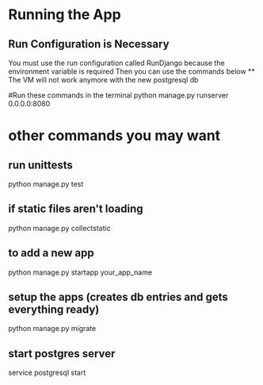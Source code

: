 # Running the App
## Run Configuration is Necessary
You must use the run configuration called RunDjango because the environment variable is required
Then you can use the commands below
** The VM will not work anymore with the new postgresql db

#Run these commands in the terminal
    python manage.py runserver 0.0.0.0:8080

# other commands you may want

## run unittests
python manage.py test

## if static files aren't loading
python manage.py collectstatic

## to add a new app
python manage.py startapp your_app_name

## setup the apps (creates db entries and gets everything ready)
python manage.py migrate

## start postgres server
service postgresql start
